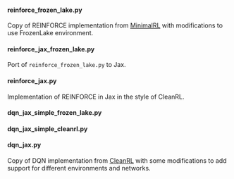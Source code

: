 #### reinforce_frozen_lake.py

Copy of REINFORCE implementation from [MinimalRL](https://github.com/seungeunrho/minimalRL/blob/master/REINFORCE.py) with modifications to use FrozenLake environment.

#### reinforce_jax_frozen_lake.py

Port of `reinforce_frozen_lake.py` to Jax.

#### reinforce_jax.py

Implementation of REINFORCE in Jax in the style of CleanRL.

#### dqn_jax_simple_frozen_lake.py

#### dqn_jax_simple_cleanrl.py

#### dqn_jax.py

Copy of DQN implementation from [CleanRL](https://github.com/vwxyzjn/cleanrl/blob/master/cleanrl/dqn_jax.py) with some modifications to add support for different environments and networks.
